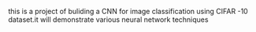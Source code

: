 this is a project of buliding a CNN for image classification using CIFAR -10 dataset.it will demonstrate various neural network techniques
